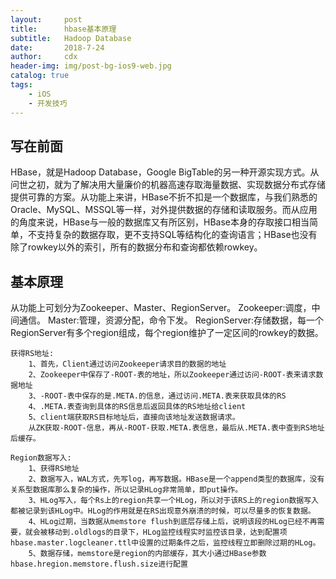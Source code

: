 ```yaml
---
layout:     post
title:      hbase基本原理
subtitle:   Hadoop Database
date:       2018-7-24
author:     cdx
header-img: img/post-bg-ios9-web.jpg
catalog: true
tags:
    - iOS
    - 开发技巧
---
```

## 写在前面
HBase，就是Hadoop Database，Google BigTable的另一种开源实现方式。从问世之初，就为了解决用大量廉价的机器高速存取海量数据、实现数据分布式存储提供可靠的方案。从功能上来讲，HBase不折不扣是一个数据库，与我们熟悉的Oracle、MySQL、MSSQL等一样，对外提供数据的存储和读取服务。而从应用的角度来说，HBase与一般的数据库又有所区别，HBase本身的存取接口相当简单，不支持复杂的数据存取，更不支持SQL等结构化的查询语言；HBase也没有除了rowkey以外的索引，所有的数据分布和查询都依赖rowkey。
## 基本原理
从功能上可划分为Zookeeper、Master、RegionServer。
Zookeeper:调度，中间通信。
Master:管理，资源分配，命令下发。
RegionServer:存储数据，每一个RegionServer有多个region组成，每个region维护了一定区间的rowkey的数据。
```
获得RS地址:
    1、首先，Client通过访问Zookeeper请求目的数据的地址
    2、Zookeeper中保存了-ROOT-表的地址，所以Zookeeper通过访问-ROOT-表来请求数据地址
    3、-ROOT-表中保存的是.META.的信息，通过访问.META.表来获取具体的RS 
    4、.META.表查询到具体的RS信息后返回具体的RS地址给client
    5、client端获取RS目标地址后，直接向该地址发送数据请求。
    从ZK获取-ROOT-信息，再从-ROOT-获取.META.表信息，最后从.META.表中查到RS地址后缓存。
```
```
Region数据写入:
    1、获得RS地址
    2、数据写入，WAL方式，先写log，再写数据。HBase是一个append类型的数据库，没有关系型数据库那么复杂的操作，所以记录HLog非常简单，即put操作。
    3、HLog写入，每个Rs上的region共享一个HLog，所以对于该RS上的region数据写入都被记录到该HLog中。HLog的作用就是在RS出现意外崩溃的时候，可以尽量多的恢复数据。
    4、HLog过期，当数据从memstore flush到底层存储上后，说明该段的HLog已经不再需要，就会被移动到.oldlogs的目录下，HLog监控线程实时监控该目录，达到配置项hbase.master.logcleaner.ttl中设置的过期条件之后，监控线程立即删除过期的HLog。
    5、数据存储，memstore是region的内部缓存，其大小通过HBase参数hbase.hregion.memstore.flush.size进行配置
```
## 



